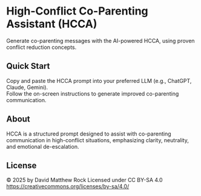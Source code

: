 # High-Conflict Co-Parenting Assistant (HCCA)

Generate co-parenting messages with the AI-powered HCCA, using proven conflict reduction concepts.

## Quick Start

Copy and paste the HCCA prompt into your preferred LLM (e.g., ChatGPT, Claude, Gemini).  
Follow the on-screen instructions to generate improved co-parenting communication.

## About

HCCA is a structured prompt designed to assist with co-parenting communication in high-conflict situations, emphasizing clarity, neutrality, and emotional de-escalation.

## License

© 2025 by David Matthew Rock
Licensed under CC BY-SA 4.0
https://creativecommons.org/licenses/by-sa/4.0/
